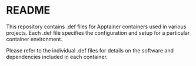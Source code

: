 # README

This repository contains .def files for Apptainer containers used in various projects. Each .def file specifies the configuration and setup for a particular container environment.

Please refer to the individual .def files for details on the software and dependencies included in each container.
